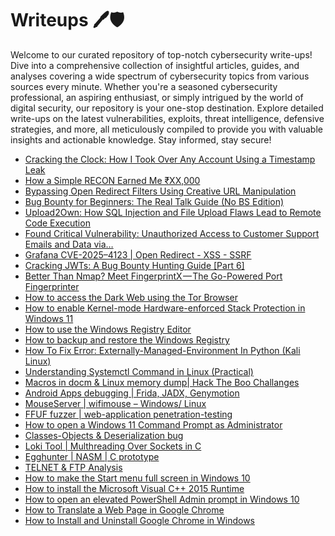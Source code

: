 # Writeups 🖊️🛡️
Welcome to our curated repository of top-notch cybersecurity write-ups! Dive into a comprehensive collection of insightful articles, guides, and analyses covering a wide spectrum of cybersecurity topics from various sources every minute. Whether you're a seasoned cybersecurity professional, an aspiring enthusiast, or simply intrigued by the world of digital security, our repository is your one-stop destination. Explore detailed write-ups on the latest vulnerabilities, exploits, threat intelligence, defensive strategies, and more, all meticulously compiled to provide you with valuable insights and actionable knowledge. Stay informed, stay secure!
<!-- WRITEUPS:START -->
- [Cracking the Clock: How I Took Over Any Account Using a Timestamp Leak](https://ritikver22000.medium.com/cracking-the-clock-how-i-took-over-any-account-using-a-timestamp-leak-516fc88c0113?source=rss------bug_bounty_writeup-5)
- [How a Simple RECON Earned Me ₹XX,000](https://infosecwriteups.com/how-a-simple-recon-earned-me-xx-000-4282805d2eac?source=rss------bug_bounty_writeup-5)
- [Bypassing Open Redirect Filters Using Creative URL Manipulation](https://medium.com/@abdelrahman8545/bypassing-open-redirect-filters-using-creative-url-manipulation-b43aa3a61cc8?source=rss------bug_bounty_writeup-5)
- [Bug Bounty for Beginners: The Real Talk Guide &lpar;No BS Edition&rpar;](https://medium.com/@telynor_51425/bug-bounty-for-beginners-the-real-talk-guide-no-bs-edition-b47f8e92efb5?source=rss------bug_bounty_writeup-5)
- [Upload2Own: How SQL Injection and File Upload Flaws Lead to Remote Code Execution](https://adarshkrduaby.medium.com/upload2own-how-sql-injection-and-file-upload-flaws-lead-to-remote-code-execution-4e243e8312ea?source=rss------bug_bounty_writeup-5)
- [Found Critical Vulnerability: Unauthorized Access to Customer Support Emails and Data via…](https://medium.com/@ravindrajatav0709/found-critical-vulnerability-unauthorized-access-to-customer-support-emails-and-data-via-a3a1c0a42e23?source=rss------bug_bounty_writeup-5)
- [Grafana CVE-2025–4123 | Open Redirect - XSS - SSRF](https://osintteam.blog/grafana-cve-2025-4123-open-redirect-xss-ssrf-8fa24bb26d5d?source=rss------bug_bounty_writeup-5)
- [Cracking JWTs: A Bug Bounty Hunting Guide [Part 6]](https://infosecwriteups.com/cracking-jwts-a-bug-bounty-hunting-guide-part-6-1d48459744f6?source=rss------bug_bounty_writeup-5)
- [Better Than Nmap? Meet FingerprintX — The Go-Powered Port Fingerprinter](https://osintteam.blog/better-than-nmap-meet-fingerprintx-the-go-powered-port-fingerprinter-b309956402f8?source=rss------bug_bounty_writeup-5)
- [How to access the Dark Web using the Tor Browser](https://www.bleepingcomputer.com/tutorials/how-to-access-the-dark-web-using-the-tor-browser/)
- [How to enable Kernel-mode Hardware-enforced Stack Protection in Windows 11](https://www.bleepingcomputer.com/tutorials/how-to-enable-kernel-mode-hardware-enforced-stack-protection-in-windows-11/)
- [How to use the Windows Registry Editor](https://www.bleepingcomputer.com/tutorials/how-to-use-the-windows-registry-editor/)
- [How to backup and restore the Windows Registry](https://www.bleepingcomputer.com/tutorials/how-to-backup-and-restore-the-windows-registry/)
- [How To Fix Error: Externally-Managed-Environment In Python &lpar;Kali Linux&rpar;](https://technicalnavigator.in/how-to-fix-error-externally-managed-environment-in-python-kali-linux/)
- [Understanding Systemctl Command in Linux &lpar;Practical&rpar;](https://technicalnavigator.in/understanding-systemctl-command-in-linux-practical/)
- [Macros in docm &amp; Linux memory dump| Hack The Boo  Challanges](https://technicalnavigator.in/macros-in-docm-linux-memory-dump-hack-the-boo-challanges/)
- [Android Apps debugging |  Frida, JADX, Genymotion](https://technicalnavigator.in/android-apps-debugging-frida-jadx-genymotion/)
- [MouseServer | wifimouse – Windows/ Linux](https://technicalnavigator.in/mouseserver-wifimouse-windows-linux/)
- [FFUF fuzzer | web-application penetration-testing](https://technicalnavigator.in/ffuf-fuzzer-web-application-penetration-testing/)
- [How to open a Windows 11 Command Prompt as Administrator](https://www.bleepingcomputer.com/tutorials/how-to-open-a-windows-11-command-prompt-as-administrator/)
- [Classes-Objects &amp; Deserialization bug](https://technicalnavigator.in/classes-objects-deserialization-bug/)
- [Loki Tool | Multhreading Over Sockets in C](https://technicalnavigator.in/loki-tool-multhreading-over-sockets-in-c/)
- [Egghunter | NASM | C prototype](https://technicalnavigator.in/egghunter-nasm-c-prototype/)
- [TELNET &amp; FTP Analysis](https://technicalnavigator.in/telnet-ftp-analysis/)
- [How to make the Start menu full screen in Windows 10](https://www.bleepingcomputer.com/tutorials/how-to-make-the-start-menu-full-screen-in-windows-10/)
- [How to install the Microsoft Visual C++ 2015 Runtime](https://www.bleepingcomputer.com/tutorials/how-to-install-the-microsoft-visual-c-2015-runtime/)
- [How to open an elevated PowerShell Admin prompt in Windows 10](https://www.bleepingcomputer.com/tutorials/how-to-open-an-elevated-powershell-admin-prompt-in-windows-10/)
- [How to Translate a Web Page in Google Chrome](https://www.bleepingcomputer.com/tutorials/how-to-translate-a-web-page-in-google-chrome/)
- [How to Install and Uninstall Google Chrome in Windows](https://www.bleepingcomputer.com/tutorials/how-to-install-and-uninstall-google-chrome-in-windows/)
<!-- WRITEUPS:END -->

